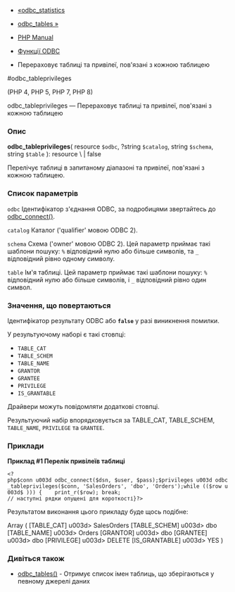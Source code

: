 - [«odbc_statistics](function.odbc-statistics.md)
- [odbc_tables »](function.odbc-tables.md)

- [PHP Manual](index.md)
- [Функції ODBC](ref.uodbc.md)
- Перераховує таблиці та привілеї, пов'язані з кожною таблицею

#odbc_tableprivileges

(PHP 4, PHP 5, PHP 7, PHP 8)

odbc_tableprivileges — Перераховує таблиці та привілеї, пов'язані з
кожною таблицею

### Опис

**odbc_tableprivileges**(
resource `$odbc`,
?string `$catalog`,
string `$schema`,
string `$table`
): resource \ | false

Перелічує таблиці в запитаному діапазоні та привілеї, пов'язані з
кожною таблицею.

### Список параметрів

`odbc`
Ідентифікатор з'єднання ODBC, за подробицями звертайтесь до
[odbc_connect()](function.odbc-connect.md).

`catalog`
Каталог ('qualifier' мовою ODBC 2).

`schema`
Схема ('owner' мовою ODBC 2). Цей параметр приймає такі
шаблони пошуку: `%` відповідний нулю або більше символів, та `_`
відповідний рівно одному символу.

`table`
Ім'я таблиці. Цей параметр приймає такі шаблони пошуку: `%`
відповідний нулю або більше символів, і `_` відповідний рівно
один символ.

### Значення, що повертаються

Ідентифікатор результату ODBC або **`false`** у разі виникнення
помилки.

У результуючому наборі є такі стовпці:

- `TABLE_CAT`
- `TABLE_SCHEM`
- `TABLE_NAME`
- `GRANTOR`
- `GRANTEE`
- `PRIVILEGE`
- `IS_GRANTABLE`

Драйвери можуть повідомляти додаткові стовпці.

Результуючий набір впорядковується за TABLE_CAT, TABLE_SCHEM,
`TABLE_NAME`, `PRIVILEGE` та `GRANTEE`.

### Приклади

**Приклад #1 Перелік привілеїв таблиці**

` <?php$conn u003d odbc_connect($dsn, $user, $pass);$privileges u003d odbc_tableprivileges($conn, 'SalesOrders', 'dbo', 'Orders');while (($row u003d$ ))) {    print_r($row); break; // наступні рядки опущені для короткості}?> `

Результатом виконання цього прикладу буде щось подібне:

Array
(
[TABLE_CAT] u003d> SalesOrders
[TABLE_SCHEM] u003d> dbo
[TABLE_NAME] u003d> Orders
[GRANTOR] u003d> dbo
[GRANTEE] u003d> dbo
[PRIVILEGE] u003d> DELETE
[IS_GRANTABLE] u003d> YES
)

### Дивіться також

- [odbc_tables()](function.odbc-tables.md) - Отримує список імен
таблиць, що зберігаються у певному джерелі даних
